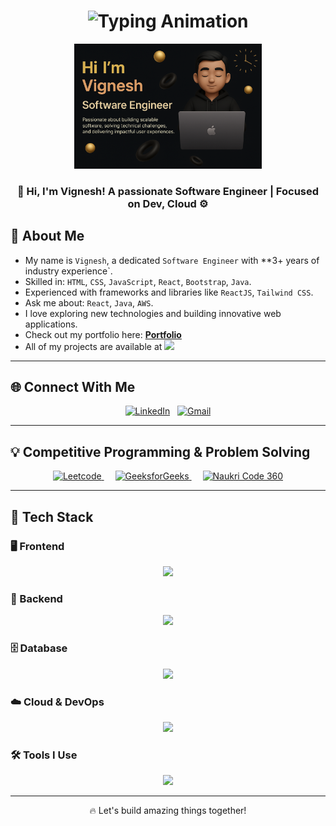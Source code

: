 <h1 align="center">
  <img src="https://readme-typing-svg.herokuapp.com?font=Fira+Code&size=25&pause=1000&center=true&vCenter=true&width=500&lines=Hi+I'm+Vignesh!;Full-Stack+Developer;Building+Cool+Things+🚀" alt="Typing Animation" />
</h1>

<p align="center">
  <img src="./images/profile-banner.png" height="200" alt="Profile Banner"/>
</p>

<h3 align="center">
  <strong>🚀 Hi, I'm Vignesh! A passionate Software Engineer | Focused on Dev, Cloud ⚙️</strong>
</h3>

## 🧠 About Me

<!-- - All about me is at **[Portfolio](https://tonmoysu.netlify.app/)** -->

- My name is `Vignesh`, a dedicated `Software Engineer` with **3+ years of industry experience`.
- Skilled in: `HTML`, `CSS`, `JavaScript`, `React`, `Bootstrap`, `Java`.
- Experienced with frameworks and libraries like `ReactJS`, `Tailwind CSS`.
- Ask me about: `React`, `Java`, `AWS`.
- I love exploring new technologies and building innovative web applications.
- Check out my portfolio here: **[Portfolio]()** <!-- Add your portfolio link -->
- All of my projects are available at <a href="" target="_blank"><img src="https://img.shields.io/badge/Github-008080"></a>

---
## 🌐 Connect With Me

<p align="center">
  <a href="" target="_blank"><img src="https://skillicons.dev/icons?i=linkedin" alt="LinkedIn" /></a>
  &nbsp;
  <a href="mailto:vickeevicky199@gmail.com"><img src="https://skillicons.dev/icons?i=gmail" alt="Gmail" /></a>
</p>

---
## 💡 Competitive Programming & Problem Solving

<p align="center">
    <a href="https://leetcode.com/vigneshdevops/">
      <img alt = "Leetcode" src="https://img.shields.io/badge/LeetCode%20-%23FFA116.svg?style=plastic&logo=leetcode&logoColor=black" />
    </a>
  &emsp;
    <a href="https://www.geeksforgeeks.org/user/vickeevibq1a/">
      <img alt="GeeksforGeeks" src="https://img.shields.io/badge/GeeksforGeeks-%2300C853.svg?style=plastic&logo=geeksforgeeks&logoColor=white" />
    </a>
  &emsp;
    <a href="https://www.naukri.com/code360/profile/f2550ec8-0bc8-4bec-a7ba-a2aed1b3da9c">
      <img alt="Naukri Code 360" src="https://img.shields.io/badge/Naukri%20Code360-2C2E83?style=plastic&logoColor=white&labelColor=2C2E83" />
    </a>
</p>

---
## 🧰 Tech Stack

### 🖥️ Frontend
  <p align="center"> 
    <img src="https://skillicons.dev/icons?i=html,css,js,react,tailwind,bootstrap,materialui" /> 
  </p>

### 🧠 Backend
  <p align="center">
    <img src="https://skillicons.dev/icons?i=nodejs,java" /> 
  </p>

### 🗄️ Database
  <p align="center">
    <img src="https://skillicons.dev/icons?i=mysql" /> 
  </p>

### ☁️ Cloud & DevOps
  <p align="center">
    <img src="https://skillicons.dev/icons?i=aws,azure,ansible,docker,kubernetes,jenkins,linux,terraform" />
  </p>

### 🛠️ Tools I Use
<p align="center">
  <img src="https://skillicons.dev/icons?i=git,github,vscode,postman,figma,npm" />
</p>

---
<p align="center">
  🔥 Let's build amazing things together!
</p>
